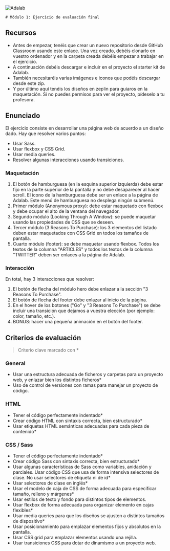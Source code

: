 ![Adalab](https://beta.adalab.es/resources/images/adalab-logo-155x61-bg-white.png)

`# Módulo 1: Ejercicio de evaluación final`

## Recursos

- Antes de empezar, tenéis que crear un nuevo repositorio desde GitHub Classroom usando este enlace.
  Una vez creado, debéis clonarlo en vuestro ordenador y en la carpeta creada debéis empezar a trabajar en el ejercicio.
- A continuación debéis descargar e incluir en el proyecto el starter kit de Adalab.
- También necesitaréis varias imágenes e iconos que podéis descargar desde este zip.
- Y por último aquí tenéis los diseños en zeplin para guiaros en la maquetación. Si no puedes permisos
  para ver el proyecto, pídeselo a tu profesora.

## Enunciado

El ejercicio consiste en desarrollar una página web de acuerdo a un diseño dado. Hay que resolver varios
puntos:

- Usar Sass.
- Usar flexbox y CSS Grid.
- Usar media queries.
- Resolver algunas interacciones usando transiciones.

### Maquetación

1. El botón de hamburguesa (en la esquina superior izquierda) debe estar fijo en la parte superior de la pantalla y no debe desaparecer al hacer scroll. El icono de la hamburguesa debe ser un enlace a la página de Adalab. Este menú de hamburguesa no desplega ningún submenú.
1. Primer módulo (Anonymous proxy): debe estar maquetado con flexbox y debe ocupar el alto de la ventana del navegador.
1. Segundo módulo (Looking Through A Window): se puede maquetar usando las propiedades de CSS que se deseen.
1. Tercer módulo (3 Reasons To Purchase): los 3 elementos del listado deben estar maquetados con CSS Grid en todos los tamaños de pantalla.
1. Cuarto módulo (footer): se debe maquetar usando flexbox. Todos los textos de la columna "ARTICLES" y todos los textos de la columna "TWITTER" deben ser enlaces a la página de Adalab.

### Interacción

En total, hay 3 interacciones que resolver:

1. El botón de flecha del módulo hero debe enlazar a la sección "3 Reasons To Purchase".
1. El botón de flecha del footer debe enlazar al inicio de la página.
1. En el hover de los botones ("Go" y "3 Reasons To Purchase") se debe incluir una transición que dejamos a vuestra elección (por ejemplo: color, tamaño, etc.).
1. BONUS: hacer una pequeña animación en el botón del footer.

## Criterios de evaluación

> Criterio clave marcado con \*

### General

- Usar una estructura adecuada de ficheros y carpetas para un proyecto web, y enlazar bien los distintos
  ficheros\*
- Uso de control de versiones con ramas para manejar un proyecto de código.

### HTML

- Tener el código perfectamente indentado\*
- Crear código HTML con sintaxis correcta, bien estructurado\*
- Usar etiquetas HTML semánticas adecuadas para cada pieza de contenido\*

### CSS / Sass

- Tener el código perfectamente indentado\*
- Crear código Sass con sintaxis correcta, bien estructurado\*
- Usar algunas características de Sass como variables, anidación y parciales.
  Usar código CSS que usa de forma intensiva selectores de clase. No usar selectores de etiqueta ni de
  id\*
- Usar selectores de clase en inglés\*
- Usar el modelo de caja de CSS de forma adecuada para especificar tamaño, relleno y márgenes\*
- Usar estilos de texto y fondo para distintos tipos de elementos.
- Usar flexbox de forma adecuada para organizar elemento en cajas flexibles\*
- Usar media queries para que los diseños se ajusten a distintos tamaños de dispositivo\*
- Usar posicionamiento para emplazar elementos fijos y absolutos en la pantalla.
- Usar CSS grid para emplazar elementos usando una rejilla.
- Usar transiciones CSS para dotar de dinamismo a un proyecto web.
